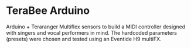 # TeraBee Arduino
Arduino + Teraranger Multiflex sensors to build a MIDI controller designed with singers and vocal performers in mind.
The hardcoded parameters (presets) were chosen and tested using an Eventide H9 multiFX.
